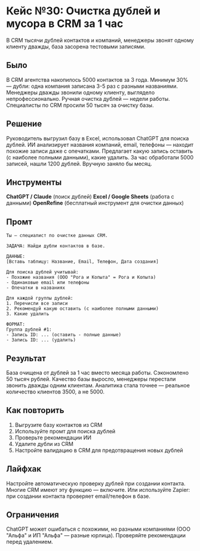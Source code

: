 # Кейс №30: Очистка дублей и мусора в CRM за 1 час

В CRM тысячи дублей контактов и компаний, менеджеры звонят одному клиенту дважды, база засорена тестовыми записями.

## Было

В CRM агентства накопилось 5000 контактов за 3 года. Минимум 30% — дубли: одна компания записана 3-5 раз с разными названиями. Менеджеры дважды звонили одному клиенту, выглядело непрофессионально. Ручная очистка дублей — недели работы. Специалисты по CRM просили 50 тысяч за очистку базы.

## Решение

Руководитель выгрузил базу в Excel, использовал ChatGPT для поиска дублей. ИИ анализирует названия компаний, email, телефоны — находит похожие записи даже с опечатками. Предлагает какую запись оставить (с наиболее полными данными), какие удалить. За час обработали 5000 записей, нашли 1200 дублей. Вручную заняло бы месяц.

## Инструменты

**ChatGPT / Claude** (поиск дублей)
**Excel / Google Sheets** (работа с данными)
**OpenRefine** (бесплатный инструмент для очистки данных)

## Промт

```
Ты — специалист по очистке данных CRM.

ЗАДАЧА: Найди дубли контактов в базе.

ДАННЫЕ:
[Вставь таблицу: Название, Email, Телефон, Дата создания]

Для поиска дублей учитывай:
- Похожие названия (ООО "Рога и Копыта" = Рога и Копыта)
- Одинаковые email или телефоны
- Опечатки в названиях

Для каждой группы дублей:
1. Перечисли все записи
2. Рекомендуй какую оставить (с наиболее полными данными)
3. Какие удалить

ФОРМАТ:
Группа дублей #1:
- Запись ID: ... (оставить - полные данные)
- Запись ID: ... (удалить)
```

## Результат

База очищена от дублей за 1 час вместо месяца работы. Сэкономлено 50 тысяч рублей. Качество базы выросло, менеджеры перестали звонить дважды одним клиентам. Аналитика стала точнее — реальное количество клиентов 3500, а не 5000.

## Как повторить

1. Выгрузите базу контактов из CRM
2. Используйте промт для поиска дублей
3. Проверьте рекомендации ИИ
4. Удалите дубли из CRM
5. Настройте валидацию в CRM для предотвращения новых дублей

## Лайфхак

Настройте автоматическую проверку дублей при создании контакта. Многие CRM имеют эту функцию — включите. Или используйте Zapier: при создании контакта проверяет email/телефон в базе.

## Ограничения

ChatGPT может ошибаться с похожими, но разными компаниями (ООО "Альфа" и ИП "Альфа" — разные юрлица). Проверяйте рекомендации перед удалением.
